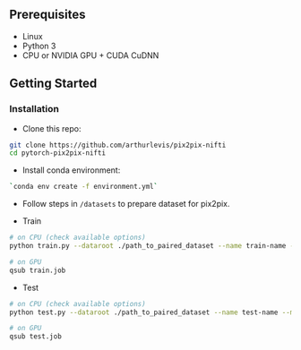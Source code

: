 ## Prerequisites
- Linux
- Python 3
- CPU or NVIDIA GPU + CUDA CuDNN

## Getting Started
### Installation

- Clone this repo:
```bash
git clone https://github.com/arthurlevis/pix2pix-nifti
cd pytorch-pix2pix-nifti
```

- Install conda environment:
```bash
`conda env create -f environment.yml`
```

- Follow steps in `/datasets` to prepare dataset for pix2pix.

- Train
```bash
# on CPU (check available options)
python train.py --dataroot ./path_to_paired_dataset --name train-name --model pix2pix

# on GPU
qsub train.job
```

- Test
```bash
# on CPU (check available options)
python test.py --dataroot ./path_to_paired_dataset --name test-name --model pix2pix

# on GPU
qsub test.job
```